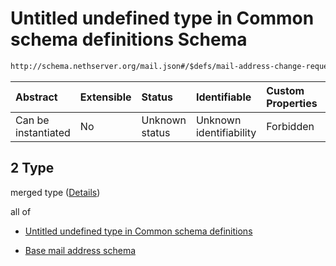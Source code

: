 # Untitled undefined type in Common schema definitions Schema

```txt
http://schema.nethserver.org/mail.json#/$defs/mail-address-change-request/oneOf/2
```



| Abstract            | Extensible | Status         | Identifiable            | Custom Properties | Additional Properties | Access Restrictions | Defined In                                      |
| :------------------ | :--------- | :------------- | :---------------------- | :---------------- | :-------------------- | :------------------ | :---------------------------------------------- |
| Can be instantiated | No         | Unknown status | Unknown identifiability | Forbidden         | Allowed               | none                | [mail.json\*](mail.json "open original schema") |

## 2 Type

merged type ([Details](mail-defs-mail-address-change-request-oneof-2.md))

all of

* [Untitled undefined type in Common schema definitions](mail-defs-mail-address-change-request-oneof-2-allof-0.md "check type definition")

* [Base mail address schema](mail-defs-base-mail-address-schema.md "check type definition")
